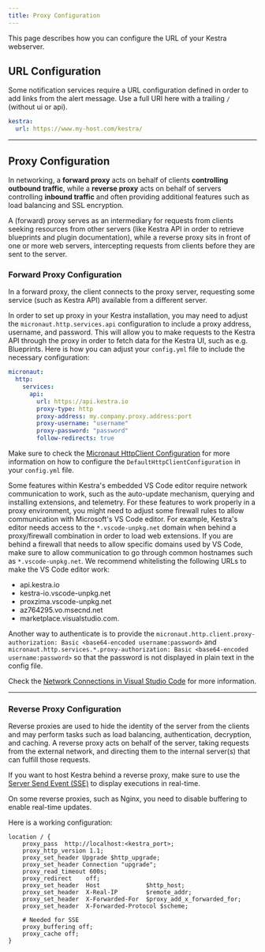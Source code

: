 ```yaml
---
title: Proxy Configuration
---
```


This page describes how you can configure the URL of your Kestra webserver.

## URL Configuration
Some notification services require a URL configuration defined in order to add links from the alert message. Use a full URI here with a trailing `/` (without ui or api).

```yaml
kestra:
  url: https://www.my-host.com/kestra/
```

---

## Proxy Configuration

In networking, a **forward proxy** acts on behalf of clients **controlling outbound traffic**, while a **reverse proxy** acts on behalf of servers controlling **inbound traffic** and often providing additional features such as load balancing and SSL encryption.

A (forward) proxy serves as an intermediary for requests from clients seeking resources from other servers (like Kestra API in order to retrieve blueprints and plugin documentation), while a reverse proxy sits in front of one or more web servers, intercepting requests from clients before they are sent to the server.

### Forward Proxy Configuration

In a forward proxy, the client connects to the proxy server, requesting some service (such as Kestra API) available from a different server.

In order to set up proxy in your Kestra installation, you may need to adjust the `micronaut.http.services.api` configuration to include a proxy address, username, and password. This will allow you to make requests to the Kestra API through the proxy in order to fetch data for the Kestra UI, such as e.g. Blueprints. Here is how you can adjust your `config.yml` file to include the necessary configuration:

```yaml
micronaut:
  http:
    services:
      api:
        url: https://api.kestra.io
        proxy-type: http
        proxy-address: my.company.proxy.address:port
        proxy-username: "username"
        proxy-password: "password"
        follow-redirects: true
```

Make sure to check the [Micronaut HttpClient Configuration](https://docs.micronaut.io/latest/guide/configurationreference.html#io.micronaut.http.client.DefaultHttpClientConfiguration) for more information on how to configure the `DefaultHttpClientConfiguration` in your `config.yml` file.


Some features within Kestra's embedded VS Code editor require network communication to work, such as the auto-update mechanism, querying and installing extensions, and telemetry. For these features to work properly in a proxy environment, you might need to adjust some firewall rules to allow communication with Microsoft's VS Code editor. For example, Kestra's editor needs access to the `*.vscode-unpkg.net` domain when behind a proxy/firewall combination in order to load web extensions. If you are behind a firewall that needs to allow specific domains used by VS Code, make sure to allow communication to go through common hostnames such as `*.vscode-unpkg.net`. We recommend whitelisting the following URLs to make the VS Code editor work:
- api.kestra.io
- kestra-io.vscode-unpkg.net
- proxzima.vscode-unpkg.net
- az764295.vo.msecnd.net
- marketplace.visualstudio.com.

Another way to authenticate is to provide the `micronaut.http.client.proxy-authorization: Basic <base64-encoded username:password>` and
`micronaut.http.services.*.proxy-authorization: Basic <base64-encoded username:password>` so that the password is not displayed in plain text in the config file.

Check the [Network Connections in Visual Studio Code](https://code.visualstudio.com/docs/setup/network) for more information.

---

### Reverse Proxy Configuration

Reverse proxies are used to hide the identity of the server from the clients and may perform tasks such as load balancing, authentication, decryption, and caching. A reverse proxy acts on behalf of the server, taking requests from the external network, and directing them to the internal server(s) that can fulfill those requests.

If you want to host Kestra behind a reverse proxy, make sure to use the [Server Send Event (SSE)](https://developer.mozilla.org/en-US/docs/Web/API/Server-sent_events/Using_server-sent_events) to display executions in real-time.

On some reverse proxies, such as Nginx, you need to disable buffering to enable real-time updates.

Here is a working configuration:

```nginx
location / {
    proxy_pass  http://localhost:<kestra_port>;
    proxy_http_version 1.1;
    proxy_set_header Upgrade $http_upgrade;
    proxy_set_header Connection "upgrade";
    proxy_read_timeout 600s;
    proxy_redirect    off;
    proxy_set_header  Host             $http_host;
    proxy_set_header  X-Real-IP        $remote_addr;
    proxy_set_header  X-Forwarded-For  $proxy_add_x_forwarded_for;
    proxy_set_header  X-Forwarded-Protocol $scheme;

    # Needed for SSE
    proxy_buffering off;
    proxy_cache off;
}
```


